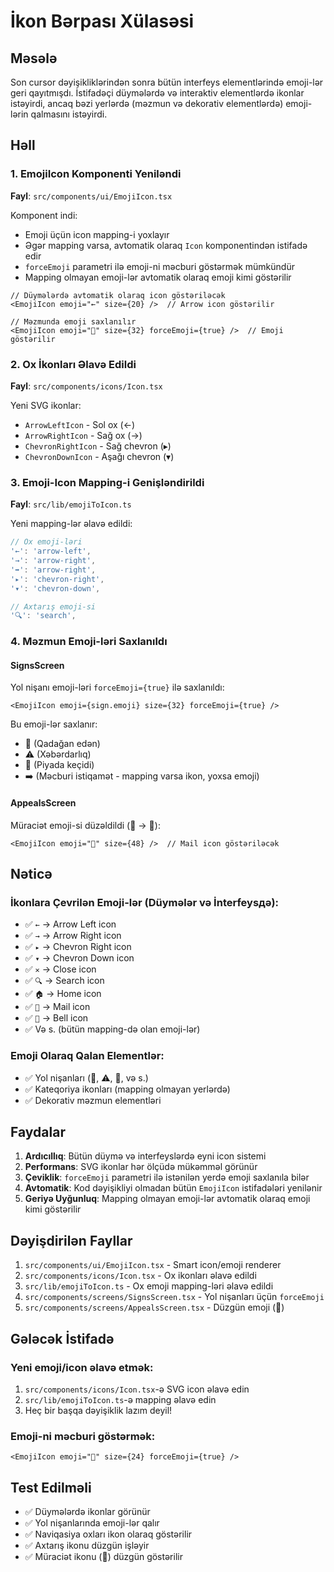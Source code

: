 # İkon Bərpası Xülasəsi

## Məsələ
Son cursor dəyişikliklərindən sonra bütün interfeys elementlərində emoji-lər geri qayıtmışdı. İstifadəçi düymələrdə və interaktiv elementlərdə ikonlar istəyirdi, ancaq bəzi yerlərdə (məzmun və dekorativ elementlərdə) emoji-lərin qalmasını istəyirdi.

## Həll

### 1. EmojiIcon Komponenti Yeniləndi
**Fayl**: `src/components/ui/EmojiIcon.tsx`

Komponent indi:
- Emoji üçün icon mapping-i yoxlayır
- Əgər mapping varsa, avtomatik olaraq `Icon` komponentindən istifadə edir
- `forceEmoji` parametri ilə emoji-ni məcburi göstərmək mümkündür
- Mapping olmayan emoji-lər avtomatik olaraq emoji kimi göstərilir

```tsx
// Düymələrdə avtomatik olaraq icon göstəriləcək
<EmojiIcon emoji="←" size={20} />  // Arrow icon göstərilir

// Məzmunda emoji saxlanılır
<EmojiIcon emoji="🚫" size={32} forceEmoji={true} />  // Emoji göstərilir
```

### 2. Ox İkonları Əlavə Edildi
**Fayl**: `src/components/icons/Icon.tsx`

Yeni SVG ikonlar:
- `ArrowLeftIcon` - Sol ox (←)
- `ArrowRightIcon` - Sağ ox (→)
- `ChevronRightIcon` - Sağ chevron (▸)
- `ChevronDownIcon` - Aşağı chevron (▾)

### 3. Emoji-Icon Mapping-i Genişləndirildi
**Fayl**: `src/lib/emojiToIcon.ts`

Yeni mapping-lər əlavə edildi:
```typescript
// Ox emoji-ləri
'←': 'arrow-left',
'→': 'arrow-right',
'➡️': 'arrow-right',
'▸': 'chevron-right',
'▾': 'chevron-down',

// Axtarış emoji-si
'🔍': 'search',
```

### 4. Məzmun Emoji-ləri Saxlanıldı

#### SignsScreen
Yol nişanı emoji-ləri `forceEmoji={true}` ilə saxlanıldı:
```tsx
<EmojiIcon emoji={sign.emoji} size={32} forceEmoji={true} />
```

Bu emoji-lər saxlanır:
- 🚫 (Qadağan edən)
- ⚠️ (Xəbərdarlıq)
- 🚶 (Piyada keçidi)
- ➡️ (Məcburi istiqamət - mapping varsa ikon, yoxsa emoji)

#### AppealsScreen
Müraciət emoji-si düzəldildi (📝 → 📮):
```tsx
<EmojiIcon emoji="📮" size={48} />  // Mail icon göstəriləcək
```

## Nəticə

### İkonlara Çevrilən Emoji-lər (Düymələr və İnterfeysдə):
- ✅ `←` → Arrow Left icon
- ✅ `→` → Arrow Right icon
- ✅ `▸` → Chevron Right icon
- ✅ `▾` → Chevron Down icon
- ✅ `✕` → Close icon
- ✅ `🔍` → Search icon
- ✅ `🏠` → Home icon
- ✅ `📮` → Mail icon
- ✅ `🔔` → Bell icon
- ✅ Və s. (bütün mapping-də olan emoji-lər)

### Emoji Olaraq Qalan Elementlər:
- ✅ Yol nişanları (🚫, ⚠️, 🚶, və s.)
- ✅ Kateqoriya ikonları (mapping olmayan yerlərdə)
- ✅ Dekorativ məzmun elementləri

## Faydalar

1. **Ardıcıllıq**: Bütün düymə və interfeyslərdə eyni icon sistemi
2. **Performans**: SVG ikonlar hər ölçüdə mükəmməl görünür
3. **Çeviklik**: `forceEmoji` parametri ilə istənilən yerdə emoji saxlanıla bilər
4. **Avtomatik**: Kod dəyişikliyi olmadan bütün `EmojiIcon` istifadələri yenilənir
5. **Geriyə Uyğunluq**: Mapping olmayan emoji-lər avtomatik olaraq emoji kimi göstərilir

## Dəyişdirilən Fayllar

1. `src/components/ui/EmojiIcon.tsx` - Smart icon/emoji renderer
2. `src/components/icons/Icon.tsx` - Ox ikonları əlavə edildi
3. `src/lib/emojiToIcon.ts` - Ox emoji mapping-ləri əlavə edildi
4. `src/components/screens/SignsScreen.tsx` - Yol nişanları üçün `forceEmoji`
5. `src/components/screens/AppealsScreen.tsx` - Düzgün emoji (📮)

## Gələcək İstifadə

### Yeni emoji/icon əlavə etmək:
1. `src/components/icons/Icon.tsx`-ə SVG icon əlavə edin
2. `src/lib/emojiToIcon.ts`-ə mapping əlavə edin
3. Heç bir başqa dəyişiklik lazım deyil!

### Emoji-ni məcburi göstərmək:
```tsx
<EmojiIcon emoji="🎉" size={24} forceEmoji={true} />
```

## Test Edilməli

- ✅ Düymələrdə ikonlar görünür
- ✅ Yol nişanlarında emoji-lər qalır
- ✅ Naviqasiya oxları ikon olaraq göstərilir
- ✅ Axtarış ikonu düzgün işləyir
- ✅ Müraciət ikonu (📮) düzgün göstərilir
